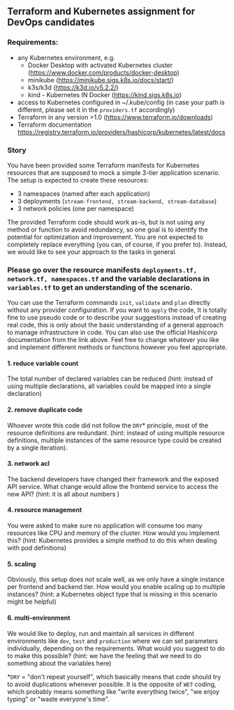 ## Terraform and Kubernetes assignment for DevOps candidates

### Requirements:
- any Kubernetes environment, e.g. 
  - Docker Desktop with activated Kubernetes cluster (https://www.docker.com/products/docker-desktop)
  - minikube (https://minikube.sigs.k8s.io/docs/start/)
  - k3s/k3d (https://k3d.io/v5.2.2/)
  - kind - Kubernetes IN Docker (https://kind.sigs.k8s.io)
- access to Kubernetes configured in ~/.kube/config  (in case your path is different, please set it in the `providers.tf` accordingly)
- Terraform in any version >1.0 (https://www.terraform.io/downloads)
- Terraform documentation https://registry.terraform.io/providers/hashicorp/kubernetes/latest/docs

### Story

You have been provided some Terraform manifests for Kubernetes resources that are supposed to mock a simple 3-tier application scenario. The setup is expected to create these resources:
- 3 namespaces (named after each application)
- 3 deployments (`stream-frontend, stream-backend, stream-database`)
- 3 network policies (one per namespace)

The provided Terraform code should work as-is, but is not using any method or function to avoid redundancy, so one goal is to identify the potential for optimization and improvement. You are not expected to completely replace everything (you can, of course, if you prefer to). Instead, we would like to see your approach to the tasks in general.

### Please go over the resource manifests `deployments.tf, network.tf, namespaces.tf` and the variable declarations in `variables.tf` to get an understanding of the scenario.

You can use the Terraform commands `init`, `validate` and `plan` directly without any provider configuration. If you want to `apply` the code, 
It is totally fine to use pseudo code or to describe your suggestions instead of creating real code, this is only about the basic understanding of a general approach to manage infrastructure in code. You can also use the official Hashicorp documentation from the link above. Feel free to change whatever you like and implement different methods or functions however you feel appropriate.  

#### 1. reduce variable count
The total number of declared variables can be reduced (hint: instead of using multiple declarations, all variables could be mapped into a single declaration)

#### 2. remove duplicate code
Whoever wrote this code did not follow the `DRY`* principle, most of the resource definitions are redundant. (hint: instead of using multiple resource definitions, multiple instances of the same resource type could be created by a single iteration).

#### 3. network acl
The backend developers have changed their framework and the exposed API service. What change would allow the frontend service to access the new API? (hint: it is all about numbers )

#### 4. resource management 
You were asked to make sure no application will consume too many resources like CPU and memory of the cluster. How would you implement this? (hint: Kubernetes provides a simple method to do this when dealing with pod definitions)

#### 5. scaling
Obviously, this setup does not scale well, as we only have a single instance per frontend and backend tier. How would you enable scaling up to multiple instances? (hint: a Kubernetes object type that is missing in this scenario might be helpful)

#### 6. multi-environment
We would like to deploy, run and maintain all services in different environments like `dev`, `test` and `production` where we can set parameters individually, depending on the requirements. What would you suggest to do to make this possible? (hint: we have the feeling that we need to do something about the variables here)
 

*`DRY` = "don't repeat yourself", which basically means that code should try to avoid duplications whenever possible. It is the opposite of `WET` coding, which probably means something like "write everything twice", "we enjoy typing" or "waste everyone's time".